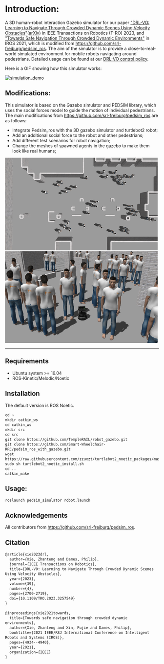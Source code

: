 # Introduction:
A 3D human-robot interaction Gazebo simulator for our paper ["DRL-VO: Learning to Navigate Through Crowded Dynamic Scenes Using Velocity Obstacles"](
https://doi.org/10.1109/TRO.2023.3257549
)([arXiv](https://arxiv.org/pdf/2301.06512.pdf)) in IEEE Transactions on Robotics (T-RO) 2023, and ["Towards Safe Navigation Through Crowded Dynamic Environments"](
https://doi.org/10.1109/IROS51168.2021.9636102
) in IROS 2021, which is modified from https://github.com/srl-freiburg/pedsim_ros.
The aim of the simulator is to provide a close-to-real-world simulated environment for mobile robots navigating around pedestrians. 
Detailed usage can be found at our [DRL-VO control policy](https://github.com/TempleRAIL/drl_vo_nav.git).

Here is a GIF showing how this simulator works: 

![simulation_demo](pedsim_simulator/images/1.simulation_demo.gif "simulation_demo") 

## Modifications:
This simulator is based on the Gazebo simulator and PEDSIM library, which uses the social forces model to guide the motion of individual pedestrians. The main modifications from https://github.com/srl-freiburg/pedsim_ros are as follows:
* Integrate Pedsim_ros with the 3D gazebo simulator and turtlebot2 robot;
* Add an additional social force to the robot and other pedestrians;
* Add different test scenarios for robot navigation;
* Change the meshes of spawned agents in the gazebo to make them look like real humans; 

<img src=pedsim_simulator/images/2.gazebo_macro.png width=500/> <img src=pedsim_simulator/images/3.gazebo_micro.png width=500/>

-------------------------------------------------------------------------------------------------------------------------------

## Requirements
* Ubuntu system >= 16.04
* ROS-Kinetic/Melodic/Noetic

## Installation
The default version is ROS Noetic.
```
cd ~
mkdir catkin_ws
cd catkin_ws
mkdir src
cd src
git clone https://github.com/TempleRAIL/robot_gazebo.git
git clone https://github.com/Smart-Wheelchair-RRC/pedsim_ros_with_gazebo.git
wget https://raw.githubusercontent.com/zzuxzt/turtlebot2_noetic_packages/master/turtlebot2_noetic_install.sh 
sudo sh turtlebot2_noetic_install.sh 
cd ..
catkin_make
```

## Usage:
```
roslaunch pedsim_simulator robot.launch
```

## Acknowledgements
All contributors from https://github.com/srl-freiburg/pedsim_ros.

## Citation
```
@article{xie2023drl,
  author={Xie, Zhanteng and Dames, Philip},
  journal={IEEE Transactions on Robotics}, 
  title={DRL-VO: Learning to Navigate Through Crowded Dynamic Scenes Using Velocity Obstacles}, 
  year={2023},
  volume={39},
  number={4},
  pages={2700-2719},
  doi={10.1109/TRO.2023.3257549}
}

@inproceedings{xie2021towards,
  title={Towards safe navigation through crowded dynamic environments},
  author={Xie, Zhanteng and Xin, Pujie and Dames, Philip},
  booktitle={2021 IEEE/RSJ International Conference on Intelligent Robots and Systems (IROS)},
  pages={4934--4940},
  year={2021},
  organization={IEEE}
}
```


